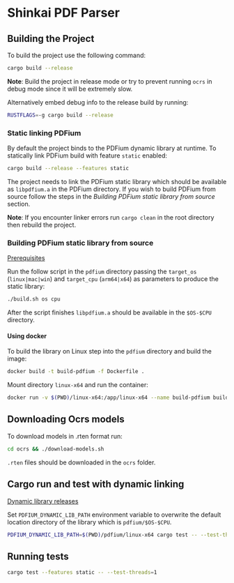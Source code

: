 # Shinkai PDF Parser

## Building the Project

To build the project use the following command:

```sh
cargo build --release
```

**Note**: Build the project in release mode or try to prevent running `ocrs` in debug mode since it will be extremely slow.

Alternatively embed debug info to the release build by running:

```sh
RUSTFLAGS=-g cargo build --release
```

### Static linking PDFium

By default the project binds to the PDFium dynamic library at runtime. To statically link PDFium build with feature `static` enabled:

```sh
cargo build --release --features static
```

The project needs to link the PDFium static library which should be available as `libpdfium.a` in the PDFium directory. If you wish to build PDFium from source follow the steps in the *Building PDFium static library from source* section.

**Note**: If you encounter linker errors run `cargo clean` in the root directory then rebuild the project.

### Building PDFium static library from source

[Prerequisites](https://pdfium.googlesource.com/pdfium/)

Run the follow script in the `pdfium` directory passing the `target_os` (`linux|mac|win`) and `target_cpu` (`arm64|x64`) as parameters to produce the static library:

```sh
./build.sh os cpu
```

After the script finishes `libpdfium.a` should be available in the `$OS-$CPU` directory.

#### Using docker

To build the library on Linux step into the `pdfium` directory and build the image:

```sh
docker build -t build-pdfium -f Dockerfile .
```

Mount directory `linux-x64` and run the container:

```sh
docker run -v $(PWD)/linux-x64:/app/linux-x64 --name build-pdfium build-pdfium
```

## Downloading Ocrs models

To download models in .rten format run:

```sh
cd ocrs && ./download-models.sh
```

`.rten` files should be downloaded in the `ocrs` folder.

## Cargo run and test with dynamic linking

[Dynamic library releases](https://github.com/bblanchon/pdfium-binaries/releases)

Set `PDFIUM_DYNAMIC_LIB_PATH` environment variable to overwrite the default location directory of the library which is `pdfium/$OS-$CPU`.

```sh
PDFIUM_DYNAMIC_LIB_PATH=$(PWD)/pdfium/linux-x64 cargo test -- --test-threads=1
```

## Running tests

```sh
cargo test --features static -- --test-threads=1
```